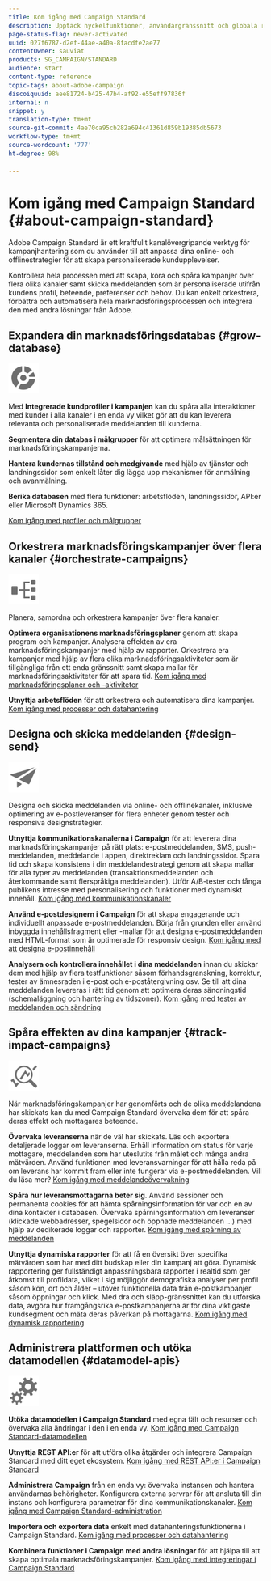 ```yaml
---
title: Kom igång med Campaign Standard
description: Upptäck nyckelfunktioner, användargränssnitt och globala riktlinjer.
page-status-flag: never-activated
uuid: 027f6787-d2ef-44ae-a40a-8facdfe2ae77
contentOwner: sauviat
products: SG_CAMPAIGN/STANDARD
audience: start
content-type: reference
topic-tags: about-adobe-campaign
discoiquuid: aee81724-b425-47b4-af92-e55eff97836f
internal: n
snippet: y
translation-type: tm+mt
source-git-commit: 4ae70ca95cb282a694c41361d859b19385db5673
workflow-type: tm+mt
source-wordcount: '777'
ht-degree: 98%

---
```



# Kom igång med Campaign Standard {#about-campaign-standard}

Adobe Campaign Standard är ett kraftfullt kanalövergripande verktyg för kampanjhantering som du använder till att anpassa dina online- och offlinestrategier för att skapa personaliserade kundupplevelser.

Kontrollera hela processen med att skapa, köra och spåra kampanjer över flera olika kanaler samt skicka meddelanden som är personaliserade utifrån kundens profil, beteende, preferenser och behov. Du kan enkelt orkestrera, förbättra och automatisera hela marknadsföringsprocessen och integrera den med andra lösningar från Adobe.

## Expandera din marknadsföringsdatabas {#grow-database}

<img width="60px" alt="villkor" src="assets/icon_segment.svg"/>

Med **Integrerade kundprofiler i kampanjen** kan du spåra alla interaktioner med kunder i alla kanaler i en enda vy vilket gör att du kan leverera relevanta och personaliserade meddelanden till kunderna.

**Segmentera din databas i målgrupper** för att optimera målsättningen för marknadsföringskampanjerna.

**Hantera kundernas tillstånd och medgivande** med hjälp av tjänster och landningssidor som enkelt låter dig lägga upp mekanismer för anmälning och avanmälning.

**Berika databasen** med flera funktioner: arbetsflöden, landningssidor, API:er eller Microsoft Dynamics 365.

[Kom igång med profiler och målgrupper](../../audiences/using/get-started-profiles-and-audiences.md)

## Orkestrera marknadsföringskampanjer över flera kanaler {#orchestrate-campaigns}

<img width="60px" alt="villkor" src="assets/icon_workflows.svg"/>

Planera, samordna och orkestrera kampanjer över flera kanaler.

**Optimera organisationens marknadsföringsplaner** genom att skapa program och kampanjer. Analysera effekten av era marknadsföringskampanjer med hjälp av rapporter. Orkestrera era kampanjer med hjälp av flera olika marknadsföringsaktiviteter som är tillgängliga från ett enda gränssnitt samt skapa mallar för marknadsföringsaktiviteter för att spara tid. [Kom igång med marknadsföringsplaner och -aktiviteter](../../start/using/programs-and-campaigns.md)

**Utnyttja arbetsflöden** för att orkestrera och automatisera dina kampanjer. [Kom igång med processer och datahantering](../../automating/using/get-started-workflows.md)

## Designa och skicka meddelanden {#design-send}

<img width="60px" alt="villkor" src="assets/icon_send.svg"/>

Designa och skicka meddelanden via online- och offlinekanaler, inklusive optimering av e-postleveranser för flera enheter genom tester och responsiva designstrategier.

**Utnyttja kommunikationskanalerna i Campaign** för att leverera dina marknadsföringskampanjer på rätt plats: e-postmeddelanden, SMS, push-meddelanden, meddelande i appen, direktreklam och landningssidor. Spara tid och skapa konsistens i din meddelandestrategi genom att skapa mallar för alla typer av meddelanden (transaktionsmeddelanden och återkommande samt flerspråkiga meddelanden). Utför A/B-tester och fånga publikens intresse med personalisering och funktioner med dynamiskt innehåll. [Kom igång med kommunikationskanaler](../../channels/using/get-started-communication-channels.md)

**Använd e-postdesignern i Campaign** för att skapa engagerande och individuellt anpassade e-postmeddelanden. Börja från grunden eller använd inbyggda innehållsfragment eller -mallar för att designa e-postmeddelanden med HTML-format som är optimerade för responsiv design. [Kom igång med att designa e-postinnehåll](../../designing/using/designing-content-in-adobe-campaign.md)

**Analysera och kontrollera innehållet i dina meddelanden** innan du skickar dem med hjälp av flera testfunktioner såsom förhandsgranskning, korrektur, tester av ämnesraden i e-post och e-poståtergivning osv. Se till att dina meddelanden levereras i rätt tid genom att optimera deras sändningstid (schemaläggning och hantering av tidszoner). [Kom igång med tester av meddelanden och sändning](../../sending/using/get-started-sending-messages.md)

## Spåra effekten av dina kampanjer {#track-impact-campaigns}

<img width="60px" alt="villkor" src="assets/icon_report.svg"/>

När marknadsföringskampanjer har genomförts och de olika meddelandena har skickats kan du med Campaign Standard övervaka dem för att spåra deras effekt och mottagares beteende.

**Övervaka leveranserna** när de väl har skickats. Läs och exportera detaljerade loggar om leveranserna. Erhåll information om status för varje mottagare, meddelanden som har uteslutits från målet och många andra mätvärden.
Använd funktionen med leveransvarningar för att hålla reda på om leverans har kommit fram eller inte fungerar via e-postmeddelanden. Vill du läsa mer? [Kom igång med meddelandeövervakning](../../sending/using/monitoring-a-delivery.md)

**Spåra hur leveransmottagarna beter sig**. Använd sessioner och permanenta cookies för att hämta spårningsinformation för var och en av dina kontakter i databasen. Övervaka spårningsinformation om leveranser (klickade webbadresser, spegelsidor och öppnade meddelanden ...) med hjälp av dedikerade loggar och rapporter. [Kom igång med spårning av meddelanden](../../sending/using/tracking-messages.md)

**Utnyttja dynamiska rapporter** för att få en översikt över specifika mätvärden som har med ditt budskap eller din kampanj att göra. Dynamisk rapportering ger fullständigt anpassningsbara rapporter i realtid som ger åtkomst till profildata, vilket i sig möjliggör demografiska analyser per profil såsom kön, ort och ålder – utöver funktionella data från e-postkampanjer såsom öppningar och klick. Med dra och släpp-gränssnittet kan du utforska data, avgöra hur framgångsrika e-postkampanjerna är för dina viktigaste kundsegment och mäta deras påverkan på mottagarna. [Kom igång med dynamisk rapportering](../../reporting/using/about-dynamic-reports.md)

## Administrera plattformen och utöka datamodellen {#datamodel-apis}

<img width="60px" alt="villkor" src="assets/icon_admin.svg"/>

**Utöka datamodellen i Campaign Standard** med egna fält och resurser och övervaka alla ändringar i den i en enda vy. [Kom igång med Campaign Standard-datamodellen](../../developing/using/get-started-data-model.md)

**Utnyttja REST API:er** för att utföra olika åtgärder och integrera Campaign Standard med ditt eget ekosystem. [Kom igång med REST API:er i Campaign Standard](../../api/using/get-started-apis.md)

**Administrera Campaign** från en enda vy: övervaka instansen och hantera användarnas behörigheter. Konfigurera externa servrar för att ansluta till din instans och konfigurera parametrar för dina kommunikationskanaler. [Kom igång med Campaign Standard-administration](../../administration/using/get-started-campaign-administration.md)

**Importera och exportera data** enkelt med datahanteringsfunktionerna i Campaign Standard. [Kom igång med processer och datahantering](../../automating/using/get-started-workflows.md)

**Kombinera funktioner i Campaign med andra lösningar** för att hjälpa till att skapa optimala marknadsföringskampanjer. [Kom igång med integreringar i Campaign Standard](../../integrating/using/get-started-campaign-integrations.md)
